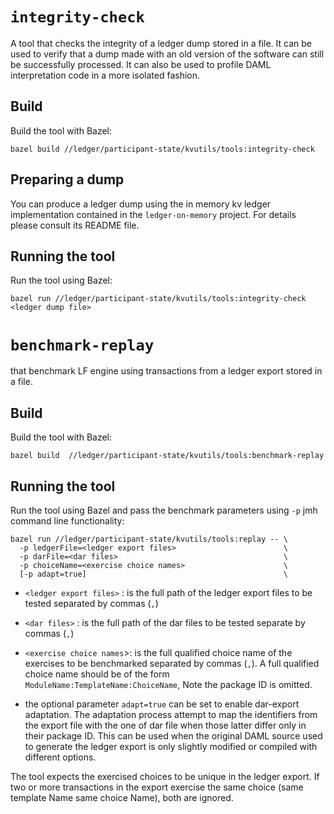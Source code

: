 # `integrity-check`

A tool that checks the integrity of a ledger dump stored in a file. It can be used to
verify that a dump made with an old version of the software can still be successfully processed.
It can also be used to profile DAML interpretation code in a more isolated fashion.

## Build

Build the tool with Bazel:

    bazel build //ledger/participant-state/kvutils/tools:integrity-check

## Preparing a dump

You can produce a ledger dump using the in memory kv ledger implementation contained in the
`ledger-on-memory` project. For details please consult its README file.

## Running the tool

Run the tool using Bazel:

    bazel run //ledger/participant-state/kvutils/tools:integrity-check <ledger dump file>

# `benchmark-replay`

that benchmark LF engine using transactions from a ledger export
stored in a file.

## Build 

Build the tool with Bazel:

    bazel build  //ledger/participant-state/kvutils/tools:benchmark-replay 
    
    
## Running the tool 

Run the tool using Bazel and pass the benchmark parameters using `-p`
jmh command line functionality:

    bazel run //ledger/participant-state/kvutils/tools:replay -- \
      -p ledgerFile=<ledger export files>                        \
      -p darFile=<dar files>                                     \
      -p choiceName=<exercise choice names>                      \
      [-p adapt=true]                                            \



* `<ledger export files>` : is the full path of the ledger export
  files to be tested separated by commas (`,`)

* `<dar files>` : is the full path of the dar files to be tested
  separate by commas (`,`)

* `<exercise choice names`>: is the full qualified choice name of the
  exercises to be benchmarked separated by commas (`,`).  A full
  qualified choice name should be of the form
  `ModuleName:TemplateName:ChoiceName`,  Note the package ID is
  omitted.

* the optional parameter `adapt=true` can be set to enable dar-export
  adaptation. The adaptation process attempt to map the identifiers
  from the export file with the one of dar file when those latter
  differ only in their package ID.  This can be used when the original
  DAML source used to generate the ledger export is only slightly
  modified or compiled with different options.
  
The tool expects the exercised choices to be unique in the ledger
export.  If two or more transactions in the export exercise the same
choice (same template Name same choice Name), both are ignored.